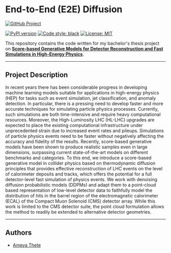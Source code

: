 # End-to-End (E2E) Diffusion
[![GitHub Project](https://img.shields.io/badge/GitHub--blue?style=social&logo=GitHub)](https://github.com/ameya1101/e2e-diffusion)

[![PyPI version](https://img.shields.io/badge/python-3.9-blue)](https://img.shields.io/badge/python-3.9-blue.svg)
[![Code style: black](https://img.shields.io/badge/code%20style-black-000000.svg)](https://github.com/psf/black)
[![License: MIT](https://img.shields.io/badge/License-MIT-yellow.svg)](https://opensource.org/licenses/MIT)

This repository contains the code written for my bachelor's thesis project on **[Score-based Generative Models for Detector Reconstruction and Fast Simulations in High-Energy Physics]()**.

---
## **Project Description**

In recent years there has been considerable progress in developing machine learning models suitable for applications in high-energy physics (HEP) for tasks such as event simulation, jet classification, and anomaly detection. In particular, there is a pressing need to develop faster and more accurate techniques for simulating particle physics processes. Currently, such simulations are both time-intensive and require heavy computational resources. Moreover, the High-Luminosity LHC (HL-LHC) upgrades are expected to place the existing computational infrastructure under unprecedented strain due to increased event rates and pileups. Simulations of particle physics events need to be faster without negatively affecting the accuracy and fidelity of the results. Recently, score-based generative models have been shown to produce realistic samples even in large dimensions, surpassing current state-of-the-art models on different benchmarks and categories. To this end, we introduce a score-based generative model in collider physics based on thermodynamic diffusion principles that provides effective reconstruction of LHC events on the level of calorimeter deposits and tracks, which offers the potential for a full detector-level fast simulation of physics events. We work with denoising diffusion probabilistic models (DDPMs) and adapt them to a point-cloud based representation of low-level detector data to faithfully model the distribution of hits in the barrel region of the electromagnetic calorimeter (ECAL) of the Compact Muon Solenoid (CMS) detector array. While this work is limited to the CMS detector suite, the point cloud formulation allows the method to readily be extended to alternative detector geometries. 

---
## **Authors**

* [Ameya Thete](mailto:f20180885@goa.bits-pilani.ac.in)
